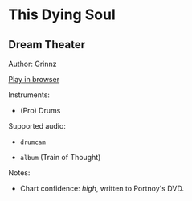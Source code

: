 # This Dying Soul

## Dream Theater

Author: Grinnz

[Play in browser](http://pages.cs.wisc.edu/~tolly/customs/dream-theater/this-dying-soul)

Instruments:

  * (Pro) Drums

Supported audio:

  * `drumcam`

  * `album` (Train of Thought)

Notes:

  * Chart confidence: *high*, written to Portnoy's DVD.

